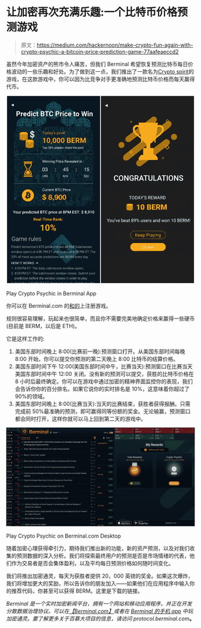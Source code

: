 # 让加密再次充满乐趣:一个比特币价格预测游戏

> 原文：<https://medium.com/hackernoon/make-crypto-fun-again-with-crypto-psychic-a-bitcoin-price-prediction-game-77aafeaeccd2>

虽然今年加密资产的熊市令人痛苦，但我们 Berminal 希望恢复预测比特币每日价格波动的一些乐趣和好处。为了做到这一点，我们推出了一款名为[Crypto spirit](https://berminal.com/rewards/crypto-psychic)的游戏，在这款游戏中，你可以因为比竞争对手更准确地预测比特币价格而每天赢得代币。

![](img/121091fa56cec4ed1e3f6148ac1c765a.png)

Play Crypto Psychic in Berminal App

你可以在 Berminal.com 的[和](https://berminal.com/rewards/crypto-psychic)[的](https://berminal.app.link/medium-post)上注册游戏。

规则很容易理解，玩起来也很简单，而且你不需要完美地确定价格来赢得一些硬币(目前是 BERM，以后是 ETH)。

它是这样工作的:

1.  美国东部时间晚上 8:00(比赛前一晚):预测窗口打开。从美国东部时间每晚 8:00 开始，你可以提交你预测的第二天晚上 8:00 比特币的结算价格。
2.  美国东部时间下午 12:00(美国东部时间中午，比赛当天):预测窗口在比赛当天美国东部时间中午 12:00 关闭。没有新的预测可以提交，获胜的比特币价格在 8 小时后最终确定。你可以在游戏中通过加密的精神界面监控你的表现，我们会告诉你你的百分排名。如果它说你的实时排名是 10%，这意味着你超过了 90%的领域。
3.  美国东部时间晚上 8:00(比赛当天):当天的比赛结束，获胜者获得报酬。只需完成前 50%最准确的预测，即可赢得同等份额的奖金。无论输赢，预测窗口都会同时打开，这样你就可以马上回到第二天的游戏中。

![](img/3449281f47436baeca3754ea643acb17.png)

Play Crypto Psychic on Berminal.com Desktop

随着加密心理获得牵引力，期待我们推出新的功能，新的资产预测，以及对我们收集的预测数据的深入分析。我们将探索最终用户的预测是否是市场情绪的代表，他们作为交易者是否会集体盈利，以及平均每日预测价格如何随时间变化。

我们将推出加密通灵，每天为获胜者提供 20，000 英镑的奖金。如果这次爆炸，我们将增加更大的奖励，所以告诉你的朋友加入——如果他们在应用程序中输入你的推荐代码，你甚至可以获得 BERM。这里是下载的链接。

*Berminal 是一个实时加密新闻平台，拥有一个网站和移动应用程序，并正在开发分散数据治理协议。可以在*[*【Berminal.com】*](http://berminal.com/news/crypto-psychic)*或者在* [*Berminal 的手机 app*](https://berminal.app.link/medium-post) *中玩加密通灵。要了解更多关于百慕大项目的信息，请访问 protocol.berminal.com*[](http://protocol.berminal.com)**。**